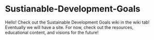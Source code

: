 # Sustianable-Development-Goals
Hello! Check out the Sustainable Development Goals wiki in the wiki tab! Eventually we will have a site. For now, check out the resources, educational content, and visions for the future! 
